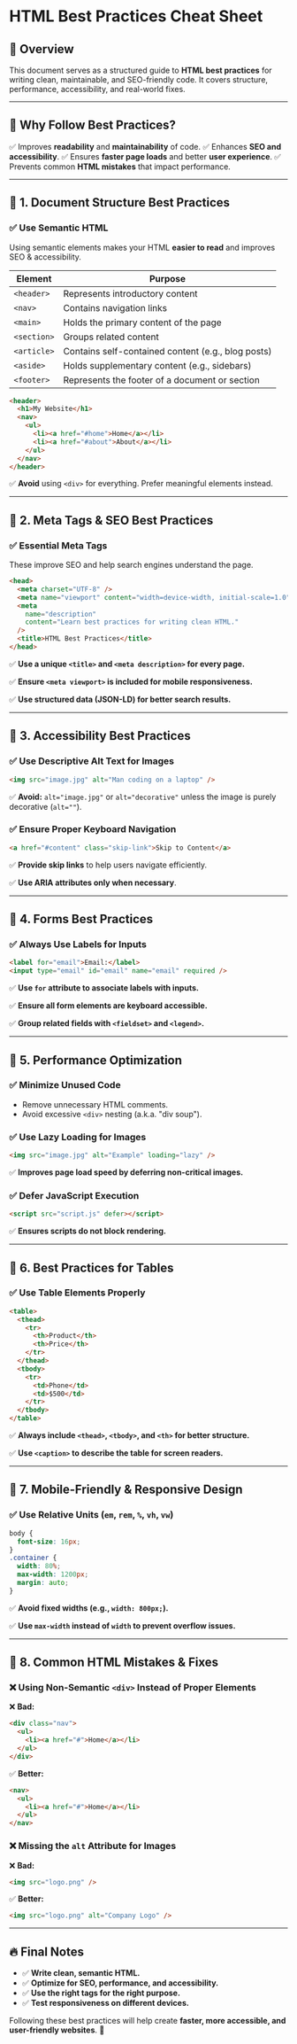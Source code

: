 # HTML Best Practices Cheat Sheet

## 📌 Overview

This document serves as a structured guide to **HTML best practices** for writing clean, maintainable, and SEO-friendly code. It covers structure, performance, accessibility, and real-world fixes.

---

## 🎯 **Why Follow Best Practices?**

✅ Improves **readability** and **maintainability** of code.
✅ Enhances **SEO and accessibility**.
✅ Ensures **faster page loads** and better **user experience**.
✅ Prevents common **HTML mistakes** that impact performance.

---

## 📌 **1. Document Structure Best Practices**

### ✅ **Use Semantic HTML**

Using semantic elements makes your HTML **easier to read** and improves SEO & accessibility.

| Element     | Purpose                                            |
| ----------- | -------------------------------------------------- |
| `<header>`  | Represents introductory content                    |
| `<nav>`     | Contains navigation links                          |
| `<main>`    | Holds the primary content of the page              |
| `<section>` | Groups related content                             |
| `<article>` | Contains self-contained content (e.g., blog posts) |
| `<aside>`   | Holds supplementary content (e.g., sidebars)       |
| `<footer>`  | Represents the footer of a document or section     |

```html
<header>
  <h1>My Website</h1>
  <nav>
    <ul>
      <li><a href="#home">Home</a></li>
      <li><a href="#about">About</a></li>
    </ul>
  </nav>
</header>
```

✅ **Avoid** using `<div>` for everything. Prefer meaningful elements instead.

---

## 📌 **2. Meta Tags & SEO Best Practices**

### ✅ **Essential Meta Tags**

These improve SEO and help search engines understand the page.

```html
<head>
  <meta charset="UTF-8" />
  <meta name="viewport" content="width=device-width, initial-scale=1.0" />
  <meta
    name="description"
    content="Learn best practices for writing clean HTML."
  />
  <title>HTML Best Practices</title>
</head>
```

✅ **Use a unique `<title>` and `<meta description>` for every page.**

✅ **Ensure `<meta viewport>` is included for mobile responsiveness.**

✅ **Use structured data (JSON-LD) for better search results.**

---

## 📌 **3. Accessibility Best Practices**

### ✅ **Use Descriptive Alt Text for Images**

```html
<img src="image.jpg" alt="Man coding on a laptop" />
```

✅ **Avoid:** `alt="image.jpg"` or `alt="decorative"` unless the image is purely decorative (`alt=""`).

### ✅ **Ensure Proper Keyboard Navigation**

```html
<a href="#content" class="skip-link">Skip to Content</a>
```

✅ **Provide skip links** to help users navigate efficiently.

✅ **Use ARIA attributes only when necessary**.

---

## 📌 **4. Forms Best Practices**

### ✅ **Always Use Labels for Inputs**

```html
<label for="email">Email:</label>
<input type="email" id="email" name="email" required />
```

✅ **Use `for` attribute to associate labels with inputs.**

✅ **Ensure all form elements are keyboard accessible.**

✅ **Group related fields with `<fieldset>` and `<legend>`.**

---

## 📌 **5. Performance Optimization**

### ✅ **Minimize Unused Code**

- Remove unnecessary HTML comments.
- Avoid excessive `<div>` nesting (a.k.a. "div soup").

### ✅ **Use Lazy Loading for Images**

```html
<img src="image.jpg" alt="Example" loading="lazy" />
```

✅ **Improves page load speed by deferring non-critical images.**

### ✅ **Defer JavaScript Execution**

```html
<script src="script.js" defer></script>
```

✅ **Ensures scripts do not block rendering.**

---

## 📌 **6. Best Practices for Tables**

### ✅ **Use Table Elements Properly**

```html
<table>
  <thead>
    <tr>
      <th>Product</th>
      <th>Price</th>
    </tr>
  </thead>
  <tbody>
    <tr>
      <td>Phone</td>
      <td>$500</td>
    </tr>
  </tbody>
</table>
```

✅ **Always include `<thead>`, `<tbody>`, and `<th>` for better structure.**

✅ **Use `<caption>` to describe the table for screen readers.**

---

## 📌 **7. Mobile-Friendly & Responsive Design**

### ✅ **Use Relative Units (`em`, `rem`, `%`, `vh`, `vw`)**

```css
body {
  font-size: 16px;
}
.container {
  width: 80%;
  max-width: 1200px;
  margin: auto;
}
```

✅ **Avoid fixed widths (e.g., `width: 800px;`).**

✅ **Use `max-width` instead of `width` to prevent overflow issues.**

---

## 📌 **8. Common HTML Mistakes & Fixes**

### **❌ Using Non-Semantic `<div>` Instead of Proper Elements**

❌ **Bad:**

```html
<div class="nav">
  <ul>
    <li><a href="#">Home</a></li>
  </ul>
</div>
```

✅ **Better:**

```html
<nav>
  <ul>
    <li><a href="#">Home</a></li>
  </ul>
</nav>
```

### **❌ Missing the `alt` Attribute for Images**

❌ **Bad:**

```html
<img src="logo.png" />
```

✅ **Better:**

```html
<img src="logo.png" alt="Company Logo" />
```

---

## 🔥 **Final Notes**

- ✅ **Write clean, semantic HTML.**
- ✅ **Optimize for SEO, performance, and accessibility.**
- ✅ **Use the right tags for the right purpose.**
- ✅ **Test responsiveness on different devices.**

Following these best practices will help create **faster, more accessible, and user-friendly websites**. 🚀
